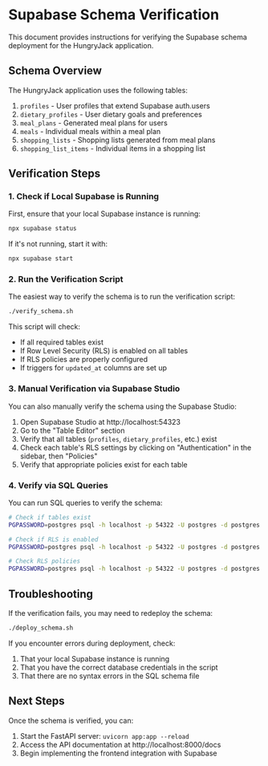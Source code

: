 # Supabase Schema Verification

This document provides instructions for verifying the Supabase schema deployment for the HungryJack application.

## Schema Overview

The HungryJack application uses the following tables:

1. `profiles` - User profiles that extend Supabase auth.users
2. `dietary_profiles` - User dietary goals and preferences
3. `meal_plans` - Generated meal plans for users
4. `meals` - Individual meals within a meal plan
5. `shopping_lists` - Shopping lists generated from meal plans
6. `shopping_list_items` - Individual items in a shopping list

## Verification Steps

### 1. Check if Local Supabase is Running

First, ensure that your local Supabase instance is running:

```bash
npx supabase status
```

If it's not running, start it with:

```bash
npx supabase start
```

### 2. Run the Verification Script

The easiest way to verify the schema is to run the verification script:

```bash
./verify_schema.sh
```

This script will check:
- If all required tables exist
- If Row Level Security (RLS) is enabled on all tables
- If RLS policies are properly configured
- If triggers for `updated_at` columns are set up

### 3. Manual Verification via Supabase Studio

You can also manually verify the schema using the Supabase Studio:

1. Open Supabase Studio at http://localhost:54323
2. Go to the "Table Editor" section
3. Verify that all tables (`profiles`, `dietary_profiles`, etc.) exist
4. Check each table's RLS settings by clicking on "Authentication" in the sidebar, then "Policies"
5. Verify that appropriate policies exist for each table

### 4. Verify via SQL Queries

You can run SQL queries to verify the schema:

```bash
# Check if tables exist
PGPASSWORD=postgres psql -h localhost -p 54322 -U postgres -d postgres -c "SELECT table_name FROM information_schema.tables WHERE table_schema = 'public';"

# Check if RLS is enabled
PGPASSWORD=postgres psql -h localhost -p 54322 -U postgres -d postgres -c "SELECT relname, relrowsecurity FROM pg_class WHERE relname IN ('profiles', 'dietary_profiles', 'meal_plans', 'meals', 'shopping_lists', 'shopping_list_items');"

# Check RLS policies
PGPASSWORD=postgres psql -h localhost -p 54322 -U postgres -d postgres -c "SELECT * FROM pg_policies WHERE schemaname = 'public';"
```

## Troubleshooting

If the verification fails, you may need to redeploy the schema:

```bash
./deploy_schema.sh
```

If you encounter errors during deployment, check:

1. That your local Supabase instance is running
2. That you have the correct database credentials in the script
3. That there are no syntax errors in the SQL schema file

## Next Steps

Once the schema is verified, you can:

1. Start the FastAPI server: `uvicorn app:app --reload`
2. Access the API documentation at http://localhost:8000/docs
3. Begin implementing the frontend integration with Supabase

